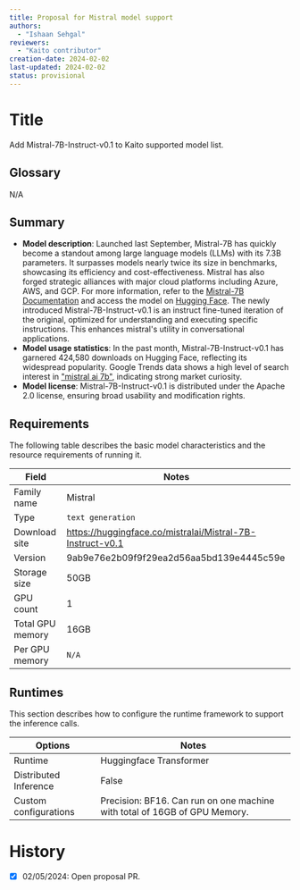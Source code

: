 ```yaml
---
title: Proposal for Mistral model support
authors:
  - "Ishaan Sehgal"
reviewers:
  - "Kaito contributor"
creation-date: 2024-02-02
last-updated: 2024-02-02
status: provisional
---
```

# Title
Add Mistral-7B-Instruct-v0.1 to Kaito supported model list.

## Glossary
N/A

## Summary

- **Model description**: Launched last September, Mistral-7B has quickly become a standout among large language models (LLMs) with its 7.3B parameters. It surpasses models nearly twice its size in benchmarks, showcasing its efficiency and cost-effectiveness. Mistral has also forged strategic alliances with major cloud platforms including Azure, AWS, and GCP. For more information, refer to the [Mistral-7B Documentation](https://docs.mistral.ai/) and access the model on [Hugging Face](https://huggingface.co/mistralai/Mistral-7B-v0.1). The newly introduced Mistral-7B-Instruct-v0.1 is an instruct fine-tuned iteration of the original, optimized for understanding and executing specific instructions. This enhances mistral's utility in conversational applications.  
- **Model usage statistics**: In the past month, Mistral-7B-Instruct-v0.1 has garnered 424,580 downloads on Hugging Face, reflecting its widespread popularity. Google Trends data shows a high level of search interest in ["mistral ai 7b"](https://trends.google.com/trends/explore?q=mistral%20ai%207b), indicating strong market curiosity. 
- **Model license**: Mistral-7B-Instruct-v0.1 is distributed under the Apache 2.0 license, ensuring broad usability and modification rights.

## Requirements

The following table describes the basic model characteristics and the resource requirements of running it.

| Field | Notes|
|----|----|
| Family name| Mistral|
| Type| `text generation` |
| Download site|  https://huggingface.co/mistralai/Mistral-7B-Instruct-v0.1|
| Version| 9ab9e76e2b09f9f29ea2d56aa5bd139e4445c59e|
| Storage size| 50GB |
| GPU count| 1 |
| Total GPU memory| 16GB |
| Per GPU memory | `N/A` |

## Runtimes

This section describes how to configure the runtime framework to support the inference calls.

| Options | Notes|
|----|----|
| Runtime | Huggingface Transformer |
| Distributed Inference| False |
| Custom configurations| Precision: BF16. Can run on one machine with total of 16GB of GPU Memory.|

# History

- [x] 02/05/2024: Open proposal PR.
